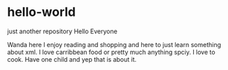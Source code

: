 # hello-world
just another repository
Hello Everyone 

Wanda here I enjoy reading and shopping and here to just learn something about xml. I love carribbean food or pretty much anything spciy. I love to cook. Have one child and yep that is about it.
